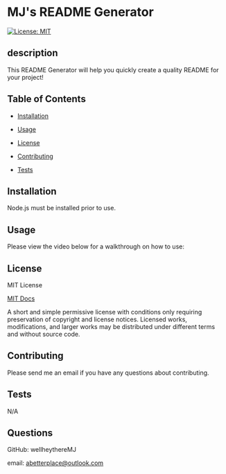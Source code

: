 # MJ's README Generator
  [![License: MIT](https://img.shields.io/badge/License-MIT-yellow.svg)](https://opensource.org/licenses/MIT)
## description

This README Generator will help you quickly create a quality README for your project!

## Table of Contents

* [Installation](#installation)

* [Usage](#usage)

* [License](#license)

* [Contributing](#contributing)

* [Tests](#tests)

## Installation

Node.js must be installed prior to use.

## Usage
Please view the video below for a walkthrough on how to use:

## License
MIT License

[MIT Docs](https://opensource.org/licenses/MIT)

A short and simple permissive license with conditions only requiring preservation of copyright and license notices. Licensed works, modifications, and larger works may be distributed under different terms and without source code.

## Contributing
Please send me an email if you have any questions about contributing. 

## Tests
N/A

## Questions
GitHub: wellheythereMJ

email: abetterplace@outlook.com
